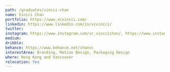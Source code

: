 ```yaml
---
path: /graduates/vincci-chan
name: Vincci Chan
portfolio: https://www.vcvincci.com/
linkedin: https://www.linkedin.com/in/vcvincci/
twitter:
instagram: https://www.instagram.com/vc_vinccichan/, https://www.instagram.com/vc_planet1218/
medium:
dribble:
behance: https://www.behance.net/chanvc
interestArea: Branding, Motion Design, Packaging Design
where: Hong Kong and Vancouver
relocation: Yes
---
```

